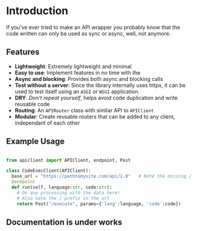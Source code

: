 # Introduction

If you've ever tried to make an API wrapper
you probably know that the code written can
only be used as sync or async, well, not anymore.

## Features

- **Lightweight**: Extremely lightweight and minimal
- **Easy to use**: Implement features in no time with the
- **Async and blocking**: Provides both async and blocking calls
- **Test without a server**: Since the library internally uses httpx, it can be used to test itself using an `ASGI` or `WSGI` application.
- **DRY**: _Don't repeat yourself_, helps avoid code duplication and write reusable code
- **Routing**: An `APIRouter` class with simliar API to `APIClient`
- **Modular**: Create reusable routers that can be added to any client, independant of each other

## Example Usage

```py

from apiclient import APIClient, endpoint, Post

class CodeExecClient(APIClient):
  base_url = "https://pathtomysite.com/api/1.0"   # Note the missing / suffix
  @endpoint
  def run(self, language:str, code:str):
    # Do any processing with the data here!
    # Also note the / prefix in the url
    return Post("/execute", params={'lang':language, 'code':code})

```

## Documentation is under works
